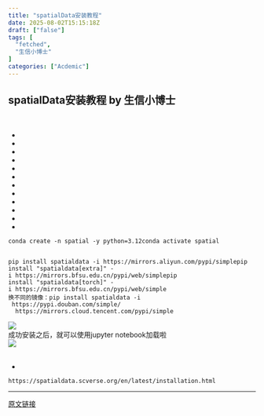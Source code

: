 ```yaml
---
title: "spatialData安装教程"
date: 2025-08-02T15:15:18Z
draft: ["false"]
tags: [
  "fetched",
  "生信小博士"
]
categories: ["Acdemic"]
---
```

spatialData安装教程 by 生信小博士
------
<div><section><span leaf=""><br></span></section><section><ul><li><li><li><li><li><li><li><li><li><li><li><li></ul><pre data-lang="javascript"><code><span leaf="">conda create -n spatial -y python=<span>3.12</span></span></code><code><span leaf="">conda activate spatial </span></code><code><span leaf=""><br></span></code><code><span leaf=""><br></span></code><code><span leaf=""><br></span></code><code><span leaf="">pip install spatialdata -i <span>https</span>:<span>//mirrors.aliyun.com/pypi/simple</span></span></code><code><span leaf="">pip install <span>"spatialdata[extra]"</span> -i <span>https</span>:<span>//mirrors.bfsu.edu.cn/pypi/web/simple</span></span></code><code><span leaf="">pip install <span>"spatialdata[torch]"</span> -i <span>https</span>:<span>//mirrors.bfsu.edu.cn/pypi/web/simple</span></span></code><code><span leaf=""><br></span></code><code><span leaf="">换不同的镜像：</span></code><code><span leaf="">pip install spatialdata -i  <span>https</span>:<span>//pypi.douban.com/simple/</span></span></code><code><span leaf="">    <span>https</span>:<span>//mirrors.cloud.tencent.com/pypi/simple</span></span></code></pre></section><section nodeleaf=""><img data-imgfileid="100005774" data-s="300,640" data-src="https://mmbiz.qpic.cn/sz_mmbiz_png/xVhD7345Skvl7Lu2qyrWsN6fE1PDgdLkj1GnFs8WpxUH63urznBC2vnqjOslZJs1czxPulwJMMdPn8a5x7gOtQ/640?wx_fmt=png&amp;from=appmsg" data-type="png" type="block" src="https://mmbiz.qpic.cn/sz_mmbiz_png/xVhD7345Skvl7Lu2qyrWsN6fE1PDgdLkj1GnFs8WpxUH63urznBC2vnqjOslZJs1czxPulwJMMdPn8a5x7gOtQ/640?wx_fmt=png&amp;from=appmsg"></section><section><span leaf="">成功安装之后，就可以使用jupyter notebook加载啦</span></section><section nodeleaf=""><img data-imgfileid="100005775" data-s="300,640" data-src="https://mmbiz.qpic.cn/sz_mmbiz_png/xVhD7345Skvl7Lu2qyrWsN6fE1PDgdLkHF0A4rpVnlg420QDoxXuAIb2sA8eEQgok8gKovGn9Aic29icW8B1rhrg/640?wx_fmt=png&amp;from=appmsg" data-type="png" type="block" src="https://mmbiz.qpic.cn/sz_mmbiz_png/xVhD7345Skvl7Lu2qyrWsN6fE1PDgdLkHF0A4rpVnlg420QDoxXuAIb2sA8eEQgok8gKovGn9Aic29icW8B1rhrg/640?wx_fmt=png&amp;from=appmsg"></section><section><span leaf=""><br></span></section><section><ul><li></ul><pre data-lang="ruby"><code><span leaf=""><span>https:</span>/<span>/spatialdata.scverse.org/en/latest/installation</span>.html</span></code></pre></section><p><mp-style-type data-value="3"></mp-style-type></p></div>  
<hr>
<a href="https://mp.weixin.qq.com/s/uZix3OiAL8yHXSFDC5S3bg",target="_blank" rel="noopener noreferrer">原文链接</a>
